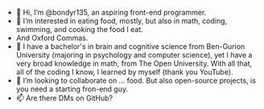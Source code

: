 - 👋 Hi, I’m @bondyr135, an aspiring front-end programmer.
- 👀 I’m interested in eating food, mostly, but also in math, coding, swimming, and cooking the food I eat.
- And Oxford Commas.
- 🌱 I have a bachelor's in brain and cognitive science from Ben-Gurion University (majoring in psychology and computer science), 
   yet I have a very broad knowledge in math, from The Open University.
   With all that, all of the coding I know, I learned by myself (thank you YouTube).
- 💞️ I’m looking to collaborate on ... food. But also open-source projects, is you need a starting fron-end guy.
- 📫 Are there DMs on GitHub?

<!---
bondyr135/bondyr135 is a ✨ special ✨ repository because its `README.md` (this file) appears on your GitHub profile.
You can click the Preview link to take a look at your changes.
--->
